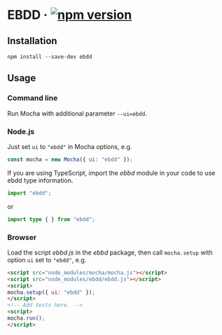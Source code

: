 # EBDD · [![npm version][npm badge]][npm url]

## Installation

```console
npm install --save-dev ebdd
```

## Usage

### Command line

Run Mocha with additional parameter `--ui=ebdd`.

### Node.js

Just set `ui` to `"ebdd"` in Mocha options, e.g.
```js
const mocha = new Mocha({ ui: "ebdd" });
```

If you are using TypeScript, import the _ebbd_ module in your code to use ebdd type information.

```ts
import "ebdd";
```
or
```ts
import type { } from "ebdd";
```

### Browser

Load the script _ebbd.js_ in the _ebbd_ package, then call `mocha.setup` with option `ui` set to
`"ebdd"`, e.g.
```html
<script src="node_modules/mocha/mocha.js"></script>
<script src="node_modules/ebdd/ebdd.js"></script>
<script>
mocha.setup({ ui: "ebdd" });
</script>
<!-- Add tests here. -->
<script>
mocha.run();
</script>
```

[npm badge]: https://badge.fury.io/js/ebdd.svg
[npm url]: https://www.npmjs.com/package/ebdd
